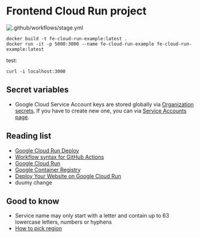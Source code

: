 # Frontend Cloud Run project

![.github/workflows/stage.yml](https://github.com/trisbee/fe-cloud-run-example/workflows/.github/workflows/stage.yml/badge.svg?branch=stage)

```
docker build -t fe-cloud-run-example:latest .
docker run -it -p 5000:3000 --name fe-cloud-run-example fe-cloud-run-example:latest
```

test:

```
curl -i localhost:3000
```


## Secret variables

- Google Cloud Service Account keys are stored globally via [Organization secrets](https://github.com/organizations/trisbee/settings/secrets). If you have to create new one, you can via [Service Accounts page](https://cloud.google.com/iam/docs/creating-managing-service-account-keys#iam-service-account-keys-create-console).

## Reading list

- [Google Cloud Run Deploy](https://cloud.google.com/sdk/gcloud/reference/run/deploy)
- [Workflow syntax for GitHub Actions](https://docs.github.com/en/actions/reference/workflow-syntax-for-github-actions)
- [Google Cloud Run](https://cloud.google.com/run)
- [Google Container Registry](https://cloud.google.com/container-registry/docs)
- [Deploy Your Website on Google Cloud Run](https://codelabs.developers.google.com/codelabs/cloud-run-deploy/index.html)
- duumy change

## Good to know

- Service name may only start with a letter and contain up to 63 lowercase letters, numbers or hyphens
- [How to pick region](https://cloud.google.com/run/docs/locations)
